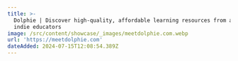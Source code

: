 ```yaml
---
title: >-
  Dolphie | Discover high-quality, affordable learning resources from awesome
  indie educators
image: /src/content/showcase/_images/meetdolphie.com.webp
url: 'https://meetdolphie.com'
dateAdded: 2024-07-15T12:08:54.389Z
---
```


